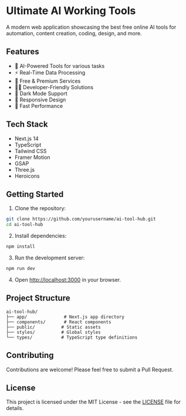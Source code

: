 # Ultimate AI Working Tools

A modern web application showcasing the best free online AI tools for automation, content creation, coding, design, and more.

## Features

- 🤖 AI-Powered Tools for various tasks
- ⚡ Real-Time Data Processing
- 💎 Free & Premium Services
- 👨‍💻 Developer-Friendly Solutions
- 🌙 Dark Mode Support
- 📱 Responsive Design
- 🚀 Fast Performance

## Tech Stack

- Next.js 14
- TypeScript
- Tailwind CSS
- Framer Motion
- GSAP
- Three.js
- Heroicons

## Getting Started

1. Clone the repository:
```bash
git clone https://github.com/yourusername/ai-tool-hub.git
cd ai-tool-hub
```

2. Install dependencies:
```bash
npm install
```

3. Run the development server:
```bash
npm run dev
```

4. Open [http://localhost:3000](http://localhost:3000) in your browser.

## Project Structure

```
ai-tool-hub/
├── app/              # Next.js app directory
├── components/       # React components
├── public/          # Static assets
├── styles/          # Global styles
└── types/           # TypeScript type definitions
```

## Contributing

Contributions are welcome! Please feel free to submit a Pull Request.

## License

This project is licensed under the MIT License - see the [LICENSE](LICENSE) file for details. 